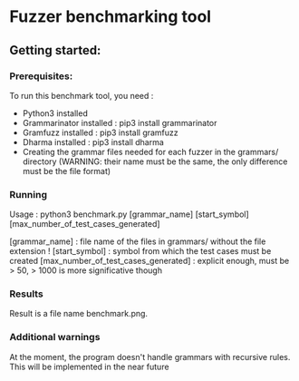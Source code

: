 # Fuzzer benchmarking tool

## Getting started:

### Prerequisites:

To run this benchmark tool, you need :
- Python3 installed
- Grammarinator installed : pip3 install grammarinator
- Gramfuzz installed : pip3 install gramfuzz
- Dharma installed : pip3 install dharma
- Creating the grammar files needed for each fuzzer in the grammars/ directory (WARNING: their name must be the same, the only difference must be the file format)

### Running

Usage : python3 benchmark.py [grammar_name] [start_symbol] [max_number_of_test_cases_generated]

[grammar_name] : file name of the files in grammars/ without the file extension !
[start_symbol] : symbol from which the test cases must be created
[max_number_of_test_cases_generated] : explicit enough, must be > 50, > 1000 is more significative though

### Results

Result is a file name benchmark.png.

### Additional warnings

At the moment, the program doesn't handle grammars with recursive rules. This will be implemented in the near future
